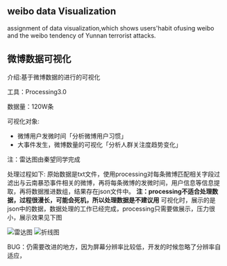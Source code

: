 ## weibo data Visualization
assignment of data visualization,which shows users'habit ofusing weibo and the weibo tendency of Yunnan terrorist attacks.

## 微博数据可视化

介绍:基于微博数据的进行的可视化

工具：Processing3.0

数据量：120W条

可视化对象:
- 微博用户发微时间「分析微博用户习惯」
- 大事件发生，微博数量的可视化「分析人群关注度趋势变化」

注：雷达图由秦望同学完成

处理过程如下:
原始数据是txt文件，使用processing对每条微博匹配相关字段过滤出与云南暴恐事件相关的微博，再将每条微博的发微时间，用户信息等信息提取，再将数据推进数组，结果存在json文件中。
**注：processing不适合处理数据，过程很漫长，可能会死机，所以处理数据是不建议用**
可视化时，展示的是json中的数据，数据处理的工作已经完成，processing只需要做展示，压力很小，展示效果见下图

![雷达图](http://7xlkdt.com1.z0.glb.clouddn.com//16-7-19/web1radar.png)
![折线图](http://7xlkdt.com1.z0.glb.clouddn.com//16-7-19/web2radar.png)

BUG：仍需要改进的地方，因为屏幕分辨率比较低，开发的时候忽略了分辨率自适应，